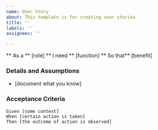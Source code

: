 ```yaml
---
name: User Story
about: This template is for creating user stories
title: ''
labels: ''
assignees: ''

---
```


** As a ** [role]
** I need ** [function]
** So that** [benefit]

### Details and Assumptions
* [document what you know]

### Acceptance Criteria

```gherkin
Given [some context]
When [certain action is taken]
Then [the outcome of action is observed]
```
